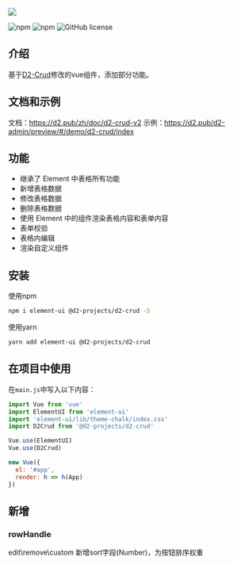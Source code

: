 <!--
 * @Date: 2020-06-09 12:33:27
 * @LastEditors: songlin
 * @LastEditTime: 2020-06-09 18:52:44
 * @FilePath: \d2-crud\README.md
-->
![](https://raw.githubusercontent.com/d2-projects/d2-crud/master/doc/image/banner.png)

![npm](https://img.shields.io/npm/v/@d2-projects/d2-crud.svg)
![npm](https://img.shields.io/npm/dt/@d2-projects/d2-crud.svg)
![GitHub license](https://img.shields.io/github/license/d2-projects/d2-crud.svg)


## 介绍

基于[D2-Crud](https://github.com/d2-projects/d2-crud)修改的vue组件，添加部分功能。


## 文档和示例

文档：<https://d2.pub/zh/doc/d2-crud-v2>
示例：<https://d2.pub/d2-admin/preview/#/demo/d2-crud/index>

## 功能

- 继承了 Element 中表格所有功能
- 新增表格数据
- 修改表格数据
- 删除表格数据
- 使用 Element 中的组件渲染表格内容和表单内容
- 表单校验
- 表格内编辑
- 渲染自定义组件

## 安装

使用npm
``` bash
npm i element-ui @d2-projects/d2-crud -S
```

使用yarn
``` bash
yarn add element-ui @d2-projects/d2-crud
```

## 在项目中使用

在`main.js`中写入以下内容：

``` js
import Vue from 'vue'
import ElementUI from 'element-ui'
import 'element-ui/lib/theme-chalk/index.css'
import D2Crud from '@d2-projects/d2-crud'

Vue.use(ElementUI)
Vue.use(D2Crud)

new Vue({
  el: '#app',
  render: h => h(App)
})
```


## 新增

### rowHandle
  edit\remove\custom 新增sort字段(Number)，为按钮排序权重
